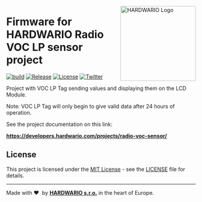 <a href="https://www.hardwario.com/"><img src="https://www.hardwario.com/ci/assets/hw-logo.svg" width="200" alt="HARDWARIO Logo" align="right"></a>

# Firmware for HARDWARIO Radio VOC LP sensor project

[![build](https://github.com/hardwario/twr-radio-voc-lp-sensor/actions/workflows/main.yml/badge.svg)](https://github.com/hardwario/twr-radio-voc-lp-sensor/actions/workflows/main.yml)
[![Release](https://img.shields.io/github/release/bigclownlabs/bcf-radio-voc-lp-sensor.svg)](https://github.com/bigclownlabs/bcf-radio-voc-lp-sensor/releases)
[![License](https://img.shields.io/github/license/bigclownlabs/bcf-radio-voc-lp-sensor.svg)](https://github.com/bigclownlabs/bcf-radio-voc-lp-sensor/blob/master/LICENSE)
[![Twitter](https://img.shields.io/twitter/follow/hardwario_en.svg?style=social&label=Follow)](https://twitter.com/hardwario_en)

Project with VOC LP Tag sending values and displaying them on the LCD Module.

Note: VOC LP Tag will only begin to give valid data after 24 hours of operation.

See the project documentation on this link:

**https://developers.hardwario.com/projects/radio-voc-sensor/**

## License

This project is licensed under the [MIT License](https://opensource.org/licenses/MIT/) - see the [LICENSE](LICENSE) file for details.

---

Made with &#x2764;&nbsp; by [**HARDWARIO s.r.o.**](https://www.hardwario.com/) in the heart of Europe.

